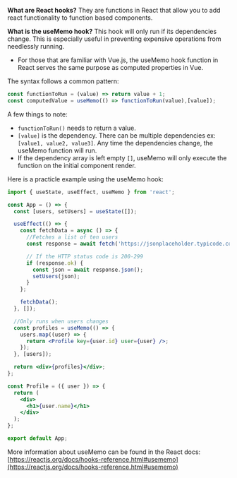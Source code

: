 **What are React hooks?**
They are functions in React that allow you to add react functionality to function based components.

**What is the useMemo hook?**
This hook will only run if its dependencies change. This is especially useful in preventing expensive operations from needlessly running.

- For those that are familiar with Vue.js, the useMemo hook function in React serves the same purpose as computed properties in Vue.

The syntax follows a common pattern:

```jsx
const functionToRun = (value) => return value + 1;
const computedValue = useMemo(() => functionToRun(value),[value]);
```

A few things to note:

- `functionToRun()` needs to return a value.
- `[value]` is the dependency. There can be multiple dependencies ex: `[value1, value2, value3]`. Any time the dependencies change, the useMemo function will run.
- If the dependency array is left empty `[]`, useMemo will only execute the function on the initial component render.

Here is a practicle example using the useMemo hook:

```jsx
import { useState, useEffect, useMemo } from 'react';

const App = () => {
  const [users, setUsers] = useState([]);

  useEffect(() => {
    const fetchData = async () => {
      //Fetches a list of ten users
      const response = await fetch('https://jsonplaceholder.typicode.com/users');

      // If the HTTP status code is 200-299
      if (response.ok) {
        const json = await response.json();
        setUsers(json);
      }
    };

    fetchData();
  }, []);

  //Only runs when users changes
  const profiles = useMemo(() => {
    users.map((user) => {
      return <Profile key={user.id} user={user} />;
    });
  }, [users]);

  return <div>{profiles}</div>;
};

const Profile = ({ user }) => {
  return (
    <div>
      <h1>{user.name}</h1>
    </div>
  );
};

export default App;
```

More information about useMemo can be found in the React docs: [https://reactjs.org/docs/hooks-reference.html#usememo](https://reactjs.org/docs/hooks-reference.html#usememo)
